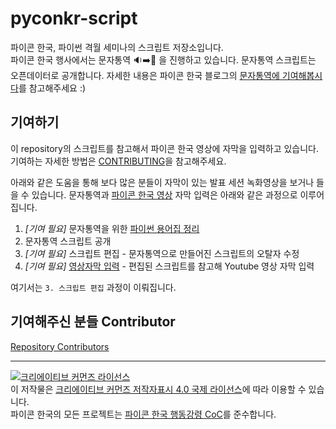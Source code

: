 # pyconkr-script
파이콘 한국, 파이썬 격월 세미나의 스크립트 저장소입니다.  
파이콘 한국 행사에서는 문자통역 :sound::arrow_right::memo: 을 진행하고 있습니다. 문자통역 스크립트는 오픈데이터로 공개합니다. 자세한 내용은 파이콘 한국 블로그의 [문자통역에 기여해봅시다](http://blog.pycon.kr/2020/02/24/contribute-speech-to-text-translation/)를 참고해주세요 :)

## 기여하기
이 repository의 스크립트를 참고해서 파이콘 한국 영상에 자막을 입력하고 있습니다.   
기여하는 자세한 방법은 [CONTRIBUTING](./CONTRIBUTING.md)을 참고해주세요. 

아래와 같은 도움을 통해 보다 많은 분들이 자막이 있는 발표 세션 녹화영상을 보거나 들을 수 있습니다.
문자통역과 [파이콘 한국 영상](https://www.youtube.com/channel/UC26x6D5xpKx6io4ShfXa_Ow) 자막 입력은 아래와 같은 과정으로 이루어집니다.

1. *[기여 필요]* 문자통역을 위한 [파이썬 용어집 정리](https://github.com/pythonkr/python-terms)
2. 문자통역 스크립트 공개
3. *[기여 필요]* 스크립트 편집 - 문자통역으로 만들어진 스크립트의 오탈자 수정
4. *[기여 필요]* [영상자막 입력](https://github.com/pythonkr/pyconkr-guide/blob/master/subtitles/00-getting-started.md) - 편집된 스크립트를 참고해 Youtube 영상 자막 입력

여기서는 `3. 스크립트 편집` 과정이 이뤄집니다. 


## 기여해주신 분들 Contributor
[Repository Contributors](https://github.com/pythonkr/pyconkr-script/graphs/contributors)

---
<a rel="license" href="http://creativecommons.org/licenses/by/4.0/"><img alt="크리에이티브 커먼즈 라이선스" style="border-width:0" src="https://i.creativecommons.org/l/by/4.0/88x31.png" /></a><br />이 저작물은 <a rel="license" href="http://creativecommons.org/licenses/by/4.0/">크리에이티브 커먼즈 저작자표시 4.0 국제 라이선스</a>에 따라 이용할 수 있습니다.  
파이콘 한국의 모든 프로젝트는 [파이콘 한국 행동강령 CoC](https://github.com/pythonkr/pycon-code-of-conduct)를 준수합니다. 